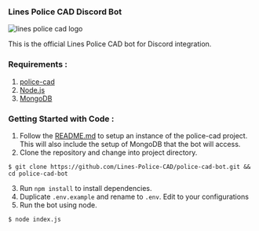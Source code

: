 ### Lines Police CAD Discord Bot

![lines police cad logo](https://github.com/Linesmerrill/police-cad/blob/master/lines-police-cad.png)

This is the official Lines Police CAD bot for Discord integration.

### Requirements : 
1.  [police-cad](https://github.com/LinesMerrill/police-cad)
2.  [Node.js](https://nodejs.org/en/)
3.  [MongoDB](https://docs.mongodb.com/manual/administration/install-community/)

### Getting Started with Code  : 
1. Follow the [README.md](https://github.com/Linesmerrill/police-cad/blob/main/README.md) to setup an instance of the police-cad project. This will also include the setup of MongoDB that the bot will access.
2. Clone the repository and change into project directory.
```
$ git clone https://github.com/Lines-Police-CAD/police-cad-bot.git && cd police-cad-bot
```
3. Run `npm install` to install dependencies.
4. Duplicate `.env.example` and rename to `.env`. Edit to your configurations
5. Run the bot using node.
```
$ node index.js
```
